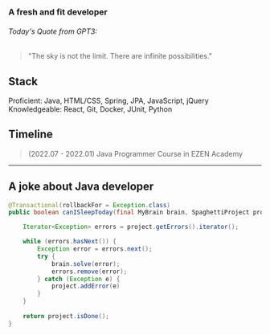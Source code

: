 ### A fresh and fit developer
  
  
###### Today's Quote from GPT3:  
> "The sky is not the limit. There are infinite possibilities."

##
  
  
  
## Stack

Proficient: Java, HTML/CSS, Spring, JPA, JavaScript, jQuery  
Knowledgeable: React, Git, Docker, JUnit, Python

## Timeline

>  (2022.07 - 2022.01) Java Programmer Course in EZEN Academy
---

## A joke about Java developer

```java
@Transactional(rollbackFor = Exception.class)
public boolean canISleepToday(final MyBrain brain, SpaghettiProject project) {

    Iterator<Exception> errors = project.getErrors().iterator();

    while (errors.hasNext()) {
        Exception error = errors.next();
        try {
            brain.solve(error);
            errors.remove(error);
        } catch (Exception e) {
            project.addError(e)
        }
    }
    
    return project.isDone();
}
```

<!--
**greyfolk99/greyfolk99** is a ✨ _special_ ✨ repository because its `README.md` (this file) appears on your GitHub profile.

Here are some ideas to get you started:

- 🔭 I’m currently working on ...
- 🌱 I’m currently learning ...
- 👯 I’m looking to collaborate on ...
- 🤔 I’m looking for help with ...
- 💬 Ask me about ...
- 📫 How to reach me: ...
- 😄 Pronouns: ...
- ⚡ Fun fact: ...
-->
